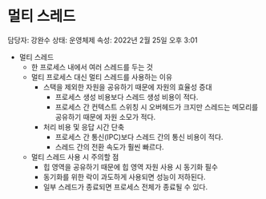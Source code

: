 # 멀티 스레드

담당자: 강완수
상태: 운영체제
속성: 2022년 2월 25일 오후 3:01

- 멀티 스레드
    - 한 프로세스 내에서 여러 스레드를 두는 것
    - 멀티 프로세스 대신 멀티 스레드를 사용하는 이유
        - 스택을 제외한 자원을 공유하기 때문에 자원의 효율성 증대
            - 프로세스 생성 비용보다 스레드 생성 비용이 적다.
            - 프로세스 간 컨텍스트 스위칭 시 오버헤드가 크지만 스레드는 메모리를 공유하기 때문에 자원 소모가 적다.
        - 처리 비용 및 응답 시간 단축
            - 프로세스 간 통신(IPC)보다 스레드 간의 통신 비용이 적다.
            - 스레드 간의 전환 속도가 훨씬 빠르다.
    - 멀티 스레드 사용 시 주의할 점
        - 힙 영역을 공유하기 때문에 힙 영역 자원 사용 시 동기화 필수
        - 동기화를 위한 락이 과도하게 사용되면 성능이 저하된다.
        - 일부 스레드가 종료되면 프로세스 전체가 종료될 수 있다.
